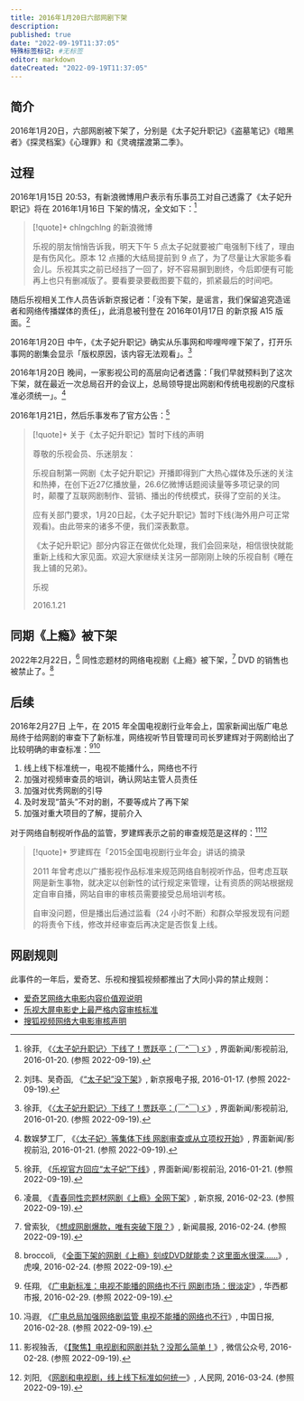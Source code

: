 ```yaml
---
title: 2016年1月20日六部网剧下架
description:
published: true
date: "2022-09-19T11:37:05"
特殊标签标记: #无标签
editor: markdown
dateCreated: "2022-09-19T11:37:05"
---
```


## 简介

2016年1月20日，六部网剧被下架了，分别是《太子妃升职记》《盗墓笔记》《暗黑者》《探灵档案》《心理罪》和《灵魂摆渡第二季》。

## 过程

2016年1月15日 20:53，有新浪微博用户表示有乐事员工对自己透露了《太子妃升职记》将在 2016年1月16日 下架的情况，全文如下：[^516145]

[^516145]: 徐菲, 《[〈太子妃升职记〉下线了！贾跃亭：(￣^￣)ゞ](https://web.archive.org/web/20160224222124/http://www.jiemian.com/article/516145.html)》, 界面新闻/影视前沿, 2016-01-20. (参照 2022-09-19).

> [!quote]+ chlngchlng 的新浪微博
>
> 乐视的朋友悄悄告诉我，明天下午 5 点太子妃就要被广电强制下线了，理由是有伤风化。原本 12 点播的大结局提前到 9 点了，为了尽量让大家能多看会儿。乐视其实之前已经挡了一回了，好不容易摒到剧终，今后即便有可能再上也只有删减版了。要看要录要截图要下载的，抓紧最后的时间吧。

随后乐视相关工作人员告诉新京报记者：「没有下架，是谣言，我们保留追究造谣者和网络传播媒体的责任」，此消息被刊登在 2016年01月17日 的新京报 A15 版面。[^18906]

[^18906]: 刘玮、吴奇函, 《[“太子妃”没下架](https://web.archive.org/web/20220919034529/https://epaper.bjnews.com.cn/html/2016-01/17/content_618906.htm)》, 新京报电子报, 2016-01-17. (参照 2022-09-19).

2016年1月20日 中午，《太子妃升职记》确实从乐事网和哔哩哔哩下架了，打开乐事网的剧集会显示「版权原因，该内容无法观看」。[^516145]

2016年1月20日 晚间，一家影视公司的高层向记者透露：「我们早就预料到了这次下架，就在最近一次总局召开的会议上，总局领导提出网剧和传统电视剧的尺度标准必须统一」。[^517479]

[^517479]: 数娱梦工厂, 《[〈太子妃〉等集体下线 网剧审查或从立项权开始](https://web.archive.org/web/20160127020413/http://www.jiemian.com/article/517479.html)》, 界面新闻/影视前沿, 2016-01-21. (参照 2022-09-19).

2016年1月21日，然后乐事发布了官方公告：[^518365]

[^518365]: 徐菲, 《[乐视官方回应“太子妃”下线](https://web.archive.org/web/20220919031853/https://www.jiemian.com/article/518365.html)》, 界面新闻/影视前沿, 2016-01-21. (参照 2022-09-19).

> [!quote]+ 关于《太子妃升职记》暂时下线的声明
>
> 尊敬的乐视会员、乐迷朋友：
>
> 乐视自制第一网剧《太子妃升职记》开播即得到广大热心媒体及乐迷的关注和热捧，在创下近27亿播放量，26.6亿微博话题阅读量等多项记录的同时，颠覆了互联网剧制作、营销、播出的传统模式，获得了空前的关注。
>
> 应有关部门要求，1月20日起，《太子妃升职记》暂时下线(海外用户可正常观看)。由此带来的诸多不便，我们深表歉意。 
>
> 《太子妃升职记》部分内容正在做优化处理，我们会回来哒，相信很快就能重新上线和大家见面。欢迎大家继续关注另一部刚刚上映的乐视自制《睡在我上铺的兄弟》。
>
> 乐视
>
> 2016.1.21

## 同期《上瘾》被下架

2022年2月22日，[^xjb223] 同性恋题材的网络电视剧《上瘾》被下架，[^xwcb224] DVD 的销售也被禁止了。[^hx224]

[^xjb223]: 凌晨, 《[青春同性恋题材网剧《上瘾》全网下架](https://web.archive.org/web/20220919045150/https://www.bjnews.com.cn/detail/155150202014246.html)》, 新京报, 2016-02-23. (参照 2022-09-19).

[^xwcb224]: 曾索狄, 《[想成网剧爆款，唯有突破下限？](https://web.archive.org/web/20160225102840/http://www.jfdaily.com/wenyu/bw/201602/t20160224_2138422.html)》, 新闻晨报, 2016-02-24. (参照 2022-09-19).

[^hx224]: broccoli, 《[全面下架的网剧《上瘾》刻成DVD就能卖？这里面水很深……](https://web.archive.org/web/20160617192010/http://www.huxiu.com/article/139962.html)》, 虎嗅, 2016-02-24. (参照 2022-09-19).

## 后续

2016年2月27日 上午，在 2015 年全国电视剧行业年会上，国家新闻出版广电总局终于给网剧的审查下了新标准，网络视听节目管理司司长罗建辉对于网剧给出了比较明确的审查标准：[^hx227][^74259]

[^hx227]: 任翔, 《[广电新标准：电视不能播的网络也不行 网剧市场：很淡定](http://news.huaxi100.com/index.php?m=content&c=index&a=show&catid=248&id=745628)》, 华西都市报, 2016-02-29. (参照 2022-09-19).

[^74259]: 冯遐, 《[广电总局加强网络剧监管 电视不能播的网络也不行](https://web.archive.org/web/20220919043339/https://covid-19.chinadaily.com.cn/micro-reading/dzh/2016-02-28/content_14574259.html)》, 中国日报, 2016-02-28. (参照 2022-09-19).

1.  线上线下标准统一，电视不能播什么，网络也不行
2.  加强对视频审查员的培训，确认网站主管人员责任
3.  加强对优秀网剧的引导
4.  及时发现“苗头”不对的剧，不要等成片了再下架
5.  加强对重大项目的了解，提前介入

对于网络自制视听作品的监管，罗建辉表示之前的审查规范是这样的：[^410WP][^23584]

[^410WP]: 影视独舌, 《[【聚焦】电视剧和网剧并轨？没那么简单！](https://archive.ph/410WP "https://mp.weixin.qq.com/s?__biz=MjM5NzA5MzA3NQ==&idx=2&mid=403462959&sn=5ef972fd794eb36fb3e5cfba11f3d89d")》, 微信公众号, 2016-02-28. (参照 2022-09-19).

[^23584]: 刘阳, 《[网剧和电视剧，线上线下标准如何统一](https://web.archive.org/web/20210725194354/https://media.people.com.cn/n1/2016/0324/c14677-28223584.html)》, 人民网, 2016-03-24. (参照 2022-09-19).

> [!quote]+ 罗建辉在「2015全国电视剧行业年会」讲话的摘录
>
> 2011 年曾考虑以广播影视作品标准来规范网络自制视听作品，但考虑互联网是新生事物，就决定以创新性的试行规定来管理，让有资质的网站根据规定自审自播，网站自审的审核员需要接受总局培训考核。
>
> 自审没问题，但是播出后通过监看（24 小时不断）和群众举报发现有问题的将责令下线，修改并经审查后再决定是否恢复上线。

## 网剧规则

此事件的一年后，爱奇艺、乐视和搜狐视频都推出了大同小异的禁止规则：

+   [爱奇艺网络大电影内容价值观说明](/rule/网站规范/爱奇艺网络大电影内容价值观说明.md)
+   [乐视大屏电影史上最严格内容审核标准](/rule/网站规范/乐视大屏电影史上最严格内容审核标准.md)
+   [搜狐视频网络大电影审核声明](/rule/网站规范/搜狐视频网络大电影审核声明.md)